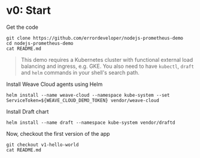 
# v0: Start

Get the code
```
git clone https://github.com/errordeveloper/nodejs-prometheus-demo
cd nodejs-prometheus-demo
cat README.md
```

> This demo requires a Kubernetes cluster with functional external load balancing and ingress, e.g. GKE. 
> You also need to have `kubectl`, `draft` and `helm` commands in your shell's search path.

Install Weave Cloud agents using Helm

```
helm install --name weave-cloud --namespace kube-system --set ServiceToken=${WEAVE_CLOUD_DEMO_TOKEN} vendor/weave-cloud
```

Install Draft chart
```
helm install --name draft --namespace kube-system vendor/draftd
```

Now, checkout the first version of the app
```
git checkout v1-hello-world
cat README.md
```
